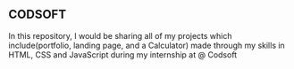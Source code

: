 ## CODSOFT
In this repository, I would be sharing all of my projects which include(portfolio, landing page, and a Calculator) made through my skills in HTML, CSS and JavaScript during my internship at @ Codsoft
